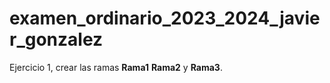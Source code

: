 #  examen_ordinario_2023_2024_javier_gonzalez
 Ejercicio 1, crear las ramas **Rama1** **Rama2** y **Rama3**.